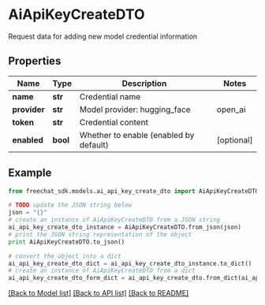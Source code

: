 # AiApiKeyCreateDTO

Request data for adding new model credential information

## Properties

Name | Type | Description | Notes
------------ | ------------- | ------------- | -------------
**name** | **str** | Credential name | 
**provider** | **str** | Model provider: hugging_face | open_ai | local_ai | in_process | dash_scope | unknown | 
**token** | **str** | Credential content | 
**enabled** | **bool** | Whether to enable (enabled by default) | [optional] 

## Example

```python
from freechat_sdk.models.ai_api_key_create_dto import AiApiKeyCreateDTO

# TODO update the JSON string below
json = "{}"
# create an instance of AiApiKeyCreateDTO from a JSON string
ai_api_key_create_dto_instance = AiApiKeyCreateDTO.from_json(json)
# print the JSON string representation of the object
print AiApiKeyCreateDTO.to_json()

# convert the object into a dict
ai_api_key_create_dto_dict = ai_api_key_create_dto_instance.to_dict()
# create an instance of AiApiKeyCreateDTO from a dict
ai_api_key_create_dto_form_dict = ai_api_key_create_dto.from_dict(ai_api_key_create_dto_dict)
```
[[Back to Model list]](../README.md#documentation-for-models) [[Back to API list]](../README.md#documentation-for-api-endpoints) [[Back to README]](../README.md)


